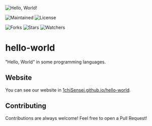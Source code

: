 ![Hello, World!](https://img.shields.io/badge/Hello,-World!-Green.svg)

![Maintained](https://img.shields.io/badge/Maintained%3F-yes-green.svg)
![License](https://img.shields.io/github/license/1chiSensei/hello-world.svg)

![Forks](https://img.shields.io/github/forks/1chiSensei/hello-world.svg?style=social&label=Fork&maxAge=2592000)
![Stars](https://img.shields.io/github/stars/1chiSensei/hello-world.svg?style=social&label=Star&maxAge=2592000)
![Watchers](https://img.shields.io/github/watchers/1chiSensei/hello-world.svg?style=social&label=Watch&maxAge=2592000)

# hello-world
"Hello, World" in some programming languages.

## Website
You can see our website in [1chiSensei.github.io/hello-world](https://1chiSensei.github.io/hello-world).

## Contributing
Contributions are always welcome! Feel free to open a Pull Request!
